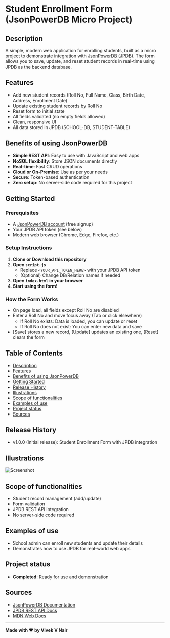 # Student Enrollment Form (JsonPowerDB Micro Project)

## Description
A simple, modern web application for enrolling students, built as a micro project to demonstrate integration with [JsonPowerDB (JPDB)](https://login2explore.com/jpdb.html). The form allows you to save, update, and reset student records in real-time using JPDB as the backend database.

## Features
- Add new student records (Roll No, Full Name, Class, Birth Date, Address, Enrollment Date)
- Update existing student records by Roll No
- Reset form to initial state
- All fields validated (no empty fields allowed)
- Clean, responsive UI
- All data stored in JPDB (SCHOOL-DB, STUDENT-TABLE)

## Benefits of using JsonPowerDB
- **Simple REST API**: Easy to use with JavaScript and web apps
- **NoSQL flexibility**: Store JSON documents directly
- **Real-time**: Fast CRUD operations
- **Cloud or On-Premise**: Use as per your needs
- **Secure**: Token-based authentication
- **Zero setup**: No server-side code required for this project

## Getting Started

### Prerequisites
- A [JsonPowerDB account](https://login2explore.com/jpdb.html) (free signup)
- Your JPDB API token (see below)
- Modern web browser (Chrome, Edge, Firefox, etc.)

### Setup Instructions
1. **Clone or Download this repository**
2. **Open `script.js`**
   - Replace `<YOUR_API_TOKEN_HERE>` with your JPDB API token
   - (Optional) Change DB/Relation names if needed
3. **Open `index.html` in your browser**
4. **Start using the form!**

### How the Form Works
- On page load, all fields except Roll No are disabled
- Enter a Roll No and move focus away (Tab or click elsewhere)
  - If Roll No exists: Data is loaded, you can update or reset
  - If Roll No does not exist: You can enter new data and save
- [Save] stores a new record, [Update] updates an existing one, [Reset] clears the form

## Table of Contents
- [Description](#description)
- [Features](#features)
- [Benefits of using JsonPowerDB](#benefits-of-using-jsonpowerdb)
- [Getting Started](#getting-started)
- [Release History](#release-history)
- [Illustrations](#illustrations)
- [Scope of functionalities](#scope-of-functionalities)
- [Examples of use](#examples-of-use)
- [Project status](#project-status)
- [Sources](#sources)

## Release History
- v1.0.0 (Initial release): Student Enrollment Form with JPDB integration

## Illustrations
![Screenshot](https://user-images.githubusercontent.com/placeholder/your-screenshot.png)

## Scope of functionalities
- Student record management (add/update)
- Form validation
- JPDB REST API integration
- No server-side code required

## Examples of use
- School admin can enroll new students and update their details
- Demonstrates how to use JPDB for real-world web apps

## Project status
- **Completed**: Ready for use and demonstration

## Sources
- [JsonPowerDB Documentation](https://login2explore.com/jpdb.html)
- [JPDB REST API Docs](https://login2explore.com/jpdbdocs.html)
- [MDN Web Docs](https://developer.mozilla.org/)

---

**Made with ❤️ by Vivek V Nair**
